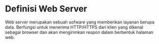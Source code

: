  # Definisi Web Server
Web server merupakan sebuah sofware yang memberikan layanan berupa data. Berfungsi untuk menerima HTTP/HTTPS dari klien yang dikenal sebagai browser dan akan mengirimkan respon dalam berbentuk halaman web.
 
 
